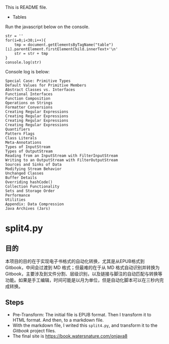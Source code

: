 This is README file.

* Tables

Run the javascript below on the console.

```
str = ''
for(i=0;i<30;i++){
    tmp = document.getElementsByTagName("table")[i].parentElement.firstElementChild.innerText+'\n'
    str = str + tmp 
}
console.log(str)
```

Console log is below:

```
Special Case: Primitive Types
Default Values for Primitive Members
Abstract Classes vs. Interfaces
Functional Interfaces
Function Composition
Operations on Strings
Formatter Conversions
Creating Regular Expressions
Creating Regular Expressions
Creating Regular Expressions
Creating Regular Expressions
Quantifiers
Pattern Flags
Class Literals
Meta-Annotations
Types of InputStream
Types of OutputStream
Reading from an InputStream with FilterInputStream
Writing to an OutputStream with FilterOutputStream
Sources and Sinks of Data
Modifying Stream Behavior
Unchanged Classes
Buffer Details
Overriding hashCode()
Collection Functionality
Sets and Storage Order
Performance
Utilities
Appendix: Data Compression
Java Archives (Jars)
```


# split4.py

## 目的

本项目的目的在于实现电子书格式的自动化转换，尤其是从EPUB格式到 Gitbook，中间会过渡到 MD 格式；但最难的在于从 MD 格式自动识别并转换为 Gitbook，主要涉及到文件分割、层级识别，以及链接与脚注的自动匹配与转换等功能。如果是手工编辑，时间可能是以月为单位，但是自动化脚本可以在三秒内完成转换。

## Steps

* Pre-Transform: The initial file is EPUB format. Then I transform it to HTML format. And then, to a markdown file.
* With the markdown file, I writed this `split4.py`, and transform it to the *Gitbook* project files.
* The final site is https://book.watersnature.com/onjava8

